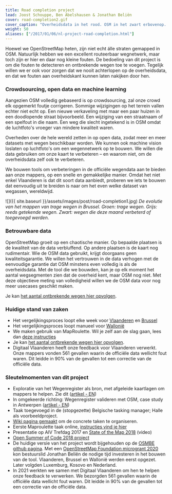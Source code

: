 ```yaml
---
title: Road completion project
lead: Joost Schouppe, Ben Abelshausen & Jonathan Beliën
cover: road-completion2.gif
cover_caption: "Overheidsdata in het rood. OSM in het zwart erbovenop. In de loop der tijd worden plaatsen waar er geen OSM wegen zijn (en je dus rood ziet) alsmaar zeldzamer."
weight: 50
aliases: ["/2017/01/06/nl-project-road-completion.html"]
---
```


Hoewel we OpenStreetMap heten, zijn niet echt álle straten gemapped in OSM. Natuurlijk hebben we een excellent routeerbaar wegnetwerk, maar toch zijn er hier en daar nog kleine fouten. De bedoeling van dit project is om die fouten te detecteren en ontbrekende wegen toe te voegen. Tegelijk willen we er ook voor zorgen dat we nooit achterlopen op de overheidsdata, en dat we fouten aan overheidskant kunnen laten nakijken door hen.

### Crowdsourcing, open data en machine learning

Aangezien OSM volledig gebaseerd is op crowdsourcing, zal onze crowd elk opgemerkt foutje corrigeren. Sommige wijzigingen op het terrein vallen echter niet echt op. Een nieuwe verkaveling met maar een paar huizen in een doodlopende straat bijvoorbeeld. Een wijziging van een straatnaam of een spelfout in die naam. Een weg die slecht ingetekend is in OSM omdat de luchtfoto's vroeger van mindere kwaliteit waren.

Overheden over de hele wereld zetten in op open data, zodat meer en meer datasets met wegen beschikbaar worden. We kunnen ook machine vision loslaten op luchtfoto's om een wegennetwerk op te bouwen. We willen die data gebruiken om onze kaart te verbeteren – en waarom niet, om de overheidsdata zelf ook te verbeteren.

We bouwen tools om verbeteringen in de officiële wegendata aan te bieden aan onze mappers, op een snelle en gemakkelijke manier. Omdat het niet enkel Vlaanderen is dat dit soort data aanbiedt, proberen we iets te bouwen dat eenvoudig uit te breiden is naar om het even welke dataset van wegassen, wereldwijd.

![]({{ site.baseurl }}/assets/images/post/road-completion1.jpg)
*De evolutie van het mappen van trage wegen in Brussel. Groen: trage wegen. Grijs: reeds getekende wegen. Zwart: wegen die deze maand verbeterd of toegevoegd werden.*

### Betrouwbare data

OpenStreetMap groeit op een chaotische manier. Op bepaalde plaatsen is de kwaliteit van de data verbluffend. Op andere plaatsen is de kaart nog rudimentair. Wie de OSM data gebruikt, krijgt doorgaans geen kwaliteitsgarantie. We willen het vertrouwen in de data verhogen met de eenvoudige garantie dat OSM minstens even volledig is als de overheidsdata. Met de tool die we bouwden, kan je op elk moment het aantal wegsegmenten zien dat de overheid kent, maar OSM nog niet. Met deze objectieve meting van volledigheid willen we de OSM data voor nog meer usecases geschikt maken.

Je kan [het aantal ontbrekende wegen hier opvolgen](https://osmbe.github.io/road-completion/).

### Huidige stand van zaken

- Het vergelijkingsproces loopt elke week voor [Vlaanderen](https://github.com/osmbe/road-completion/tree/master/data/belgium/flanders/difference) en [Brussel](https://github.com/osmbe/road-completion/tree/master/data/belgium/brussels/difference)
- Het vergelijkingsproces loopt manueel voor [Wallonië](https://github.com/osmbe/road-completion/tree/master/data/belgium/wallonia/difference)
- We maken gebruik van MapRoulette. Wil je zelf aan de slag gaan, lees dan [deze instructies](https://wiki.openstreetmap.org/wiki/WikiProject_Belgium/Road_completion_project/Instructions)
- Je kan [het aantal ontbrekende wegen hier opvolgen](https://osmbe.github.io/road-completion/).  
- Digitaal Vlaanderen heeft onze feedback voor Vlaanderen verwerkt. Onze mappers vonden 561 gevallen waarin de officiële data wellicht fout waren. Dit leidde in 90% van de gevallen tot een correctie van de officiële data.

### Sleutelmomenten van dit project

- Exploratie van het Wegenregister als bron, met afgeleide kaartlagen om mappers te helpen. Zie dit ([artikel - EN](http://www.openstreetmap.org/user/joost%20schouppe/diary/39250))
- In omgekeerde richting: Wegenregister valideren met OSM, case study in Antwerpen ([artikel - EN](http://www.openstreetmap.org/user/joost%20schouppe/diary/39573))
- Taak toegevoegd in de (stopgezette) Belgische tasking manager; Halle als voorbeeldproject.
- [Wiki pagina gemaakt](https://wiki.openstreetmap.org/wiki/WikiProject_Belgium/Road_completion_project) om de concrete taken te organiseren.
- Eerste Maproulette taak online, [instructies vind je hier](https://wiki.openstreetmap.org/wiki/WikiProject_Belgium/Road_completion_project/Instructions)
- Presentatie op AIV Trefdag 2017 en [State of the Map 2018](https://2018.stateofthemap.org/2018/T097-Road_Completion_in_Belgium_-_Mapping___verifying__all__the_roads_/) (video)
- [Open Summer of Code 2018 project](https://2018.summerofcode.be/roadcompletion.html)
- De huidige versie van het project wordt bijgehouden op de [OSMBE github pagina](https://github.com/osmbe/road-completion/). Met een [OpenStreetMap Foundation microgrant 2020](https://wiki.openstreetmap.org/wiki/Microgrants/Microgrants_2020/Proposal/Road_Completion_project) kon bestuurslid Jonathan Beliën de nodige tijd investeren in het bouwen van de tool. Vlaanderen, Brussel en Wallonië werden eerst opgezet. Later volgden Luxemburg, Kosovo en Nederland.
- In 2021 werkten we samen met Digitaal Vlaanderen om hen te helpen onze feedback te verwerken. We bezorgden 561 gevallen waarin de officiële data wellicht fout waren. Dit leidde in 90% van de gevallen tot een correctie van de officiële data.
